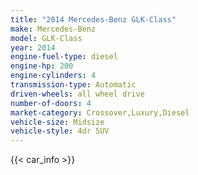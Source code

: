 ```yaml
---
title: "2014 Mercedes-Benz GLK-Class"
make: Mercedes-Benz
model: GLK-Class
year: 2014
engine-fuel-type: diesel
engine-hp: 200
engine-cylinders: 4
transmission-type: Automatic
driven-wheels: all wheel drive
number-of-doors: 4
market-category: Crossover,Luxury,Diesel
vehicle-size: Midsize
vehicle-style: 4dr SUV
---
```


{{< car_info >}}
